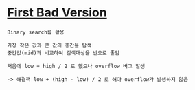 # [First Bad Version](./FirstBadVersion.java)
```
Binary search를 활용

가장 작은 값과 큰 값의 중간을 탐색
중간값(mid)과 비교하여 검색대상을 반으로 줄임

처음에 low + high / 2 로 했으나 overflow 버그 발생

-> 해결책 low + (high - low) / 2 로 해야 overflow가 발생하지 않음

```
